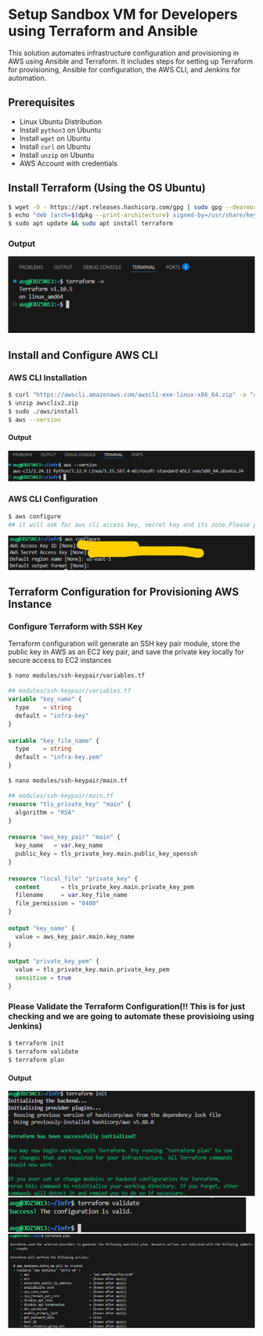 # Setup Sandbox VM for Developers using Terraform and Ansible

This solution automates infrastructure configuration and provisioning in AWS using Ansible and Terraform. 
It includes steps for setting up Terraform for provisioning, Ansible for configuration, the AWS CLI, and Jenkins for automation.

## Prerequisites
- Linux Ubuntu Distribution
- Install `python3` on Ubuntu
- Install `wget` on Ubuntu
- Install `curl` on Ubuntu
- Install `unzip` on Ubuntu
- AWS Account with credentials

## Install Terraform (Using the OS Ubuntu)
```bash 
$ wget -O - https://apt.releases.hashicorp.com/gpg | sudo gpg --dearmor -o /usr/share/keyrings/hashicorp-archive-keyring.gpg
$ echo "deb [arch=$(dpkg --print-architecture) signed-by=/usr/share/keyrings/hashicorp-archive-keyring.gpg] https://apt.releases.hashicorp.com $(lsb_release -cs) main" | sudo tee /etc/apt/sources.list.d/hashicorp.list
$ sudo apt update && sudo apt install terraform
```
### Output
![alt text](image.png)

## Install and Configure AWS CLI
### AWS CLI Installation
```bash
$ curl "https://awscli.amazonaws.com/awscli-exe-linux-x86_64.zip" -o "awscliv2.zip"
$ unzip awscliv2.zip
$ sudo ./aws/install
$ aws --version
```
#### Output
![alt text](image-2.png)
### AWS CLI Configuration
```bash
$ aws configure
## it will ask for aws cli access key, secret key and its zone.Please provide those.
```
![alt text](image-3.png)

## Terraform Configuration for Provisioning AWS Instance
### Configure Terraform with SSH Key
Terraform configuration will generate an SSH key pair module, store the public key in AWS as an EC2 key pair, and save the private key locally for secure access to EC2 instances 
```bash
$ nano modules/ssh-keypair/variables.tf
```
```tf
## modules/ssh-keypair/variables.tf
variable "key_name" {
  type    = string
  default = "infra-key"
}

variable "key_file_name" {
  type    = string
  default = "infra-key.pem"
}
```
```bash
$ nano modules/ssh-keypair/main.tf
```
```tf
## modules/ssh-keypair/main.tf
resource "tls_private_key" "main" {
  algorithm = "RSA"
}

resource "aws_key_pair" "main" {
  key_name   = var.key_name
  public_key = tls_private_key.main.public_key_openssh
}

resource "local_file" "private_key" {
  content      = tls_private_key.main.private_key_pem
  filename     = var.key_file_name
  file_permission = "0400"
}

output "key_name" {
  value = aws_key_pair.main.key_name
}

output "private_key_pem" {
  value = tls_private_key.main.private_key_pem
  sensitive = true
}
```

### Please Validate the Terraform Configuration(!! This is for just checking and we are going to automate these provisioing using Jenkins)
```bash
$ terraform init
$ terraform validate
$ terraform plan
``` 
#### Output
![alt text](image-4.png)
![alt text](image-5.png)
![alt text](image-6.png)